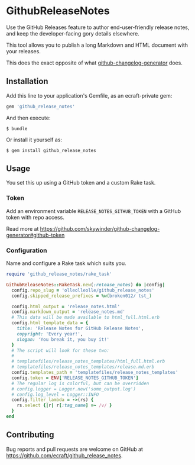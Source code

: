 # GithubReleaseNotes

Use the GitHub Releases feature to author end-user-friendly release notes, and keep the developer-facing gory details elsewhere.

This tool allows you to publish a long Markdown and HTML document with your releases.

This does the exact opposite of what [github-changelog-generator](https://github.com/skywinder/github-changelog-generator) does.

## Installation

Add this line to your application's Gemfile, as an ecraft-private gem:

```ruby
gem 'github_release_notes'
```

And then execute:

    $ bundle

Or install it yourself as:

    $ gem install github_release_notes

## Usage

You set this up using a GitHub token and a custom Rake task.

### Token

Add an environment variable `RELEASE_NOTES_GITHUB_TOKEN` with a GitHub token with repo access.

Read more at https://github.com/skywinder/github-changelog-generator#github-token

### Configuration

Name and configure a Rake task which suits you.

```ruby
require 'github_release_notes/rake_task'

GithubReleaseNotes::RakeTask.new(:release_notes) do |config|
  config.repo_slug = 'olleolleolle/github_release_notes'
  config.skipped_release_prefixes = %w(broken012/ tst_)

  config.html_output = 'release_notes.html'
  config.markdown_output = 'release_notes.md'
  # This data will be made available to html_full.html.erb
  config.html_template_data = {
    title: 'Release Notes for GitHub Release Notes',
    copyright: 'Every year!',
    slogan: 'You break it, you buy it!'
  }
  # The script will look for these two:
  #
  # templatefiles/release_notes_templates/html_full.html.erb
  # templatefiles/release_notes_templates/release.md.erb
  config.templates_path = 'templatefiles/release_notes_templates'
  config.token = ENV['RELEASE_NOTES_GITHUB_TOKEN']
  # The regular log is colorful, but can be overridden
  # config.logger = Logger.new('some_output.log')
  # config.log_level = Logger::INFO
  config.filter_lambda = ->(rs) {
    rs.select {|r| r[:tag_name] =~ /v/ }
  }
end
```

## Contributing

Bug reports and pull requests are welcome on GitHub at https://github.com/ecraft/github_release_notes.

